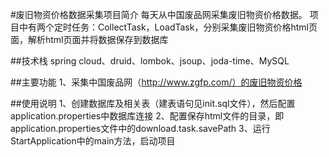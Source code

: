 #废旧物资价格数据采集项目简介
每天从中国废品网采集废旧物资价格数据。
项目中有两个定时任务：CollectTask，LoadTask，分别采集废旧物资价格html页面，解析html页面并将数据保存到数据库

##技术栈
spring cloud、druid、lombok、jsoup、joda-time、MySQL

##主要功能
1、采集中国废品网（http://www.zgfp.com/）的废旧物资价格

##使用说明
1、创建数据库及相关表（建表语句见init.sql文件），然后配置application.properties中数据库连接
2、配置保存html文件的目录，即application.properties文件中的download.task.savePath
3、运行StartApplication中的main方法，启动项目